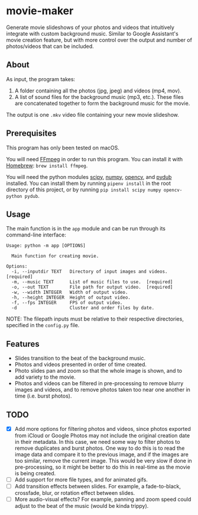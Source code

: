 # movie-maker
Generate movie slideshows of your photos and videos that intuitively integrate with custom background music. Similar to Google Assistant's movie creation feature, but with more control over the output and number of photos/videos that can be included.

## About
As input, the program takes:
1. A folder containing all the photos (jpg, jpeg) and videos (mp4, mov).
2. A list of sound files for the background music (mp3, etc.). These files are concatenated together to form the background music for the movie.

The output is one `.mkv` video file containing your new movie slideshow.

## Prerequisites
This program has only been tested on macOS.

You will need [FFmpeg](https://ffmpeg.org/) in order to run this program. You can install it with [Homebrew](https://brew.sh/): `brew install ffmpeg`.

You will need the python modules [scipy](https://www.scipy.org/install.html), [numpy](https://www.numpy.org/), [opencv](https://pypi.org/project/opencv-python/), and [pydub](https://github.com/jiaaro/pydub#installation) installed. You can install them by running `pipenv install` in the root directory of this project, or by running `pip install scipy numpy opencv-python pydub`.

## Usage
The main function is in the `app` module and can be run through its command-line interface:
```
Usage: python -m app [OPTIONS]

  Main function for creating movie.

Options:
  -i, --inputdir TEXT   Directory of input images and videos.  [required]
  -m, --music TEXT      List of music files to use.  [required]
  -o, --out TEXT        File path for output video.  [required]
  -w, --width INTEGER   Width of output video.
  -h, --height INTEGER  Height of output video.
  -f, --fps INTEGER     FPS of output video.
  -d                    Cluster and order files by date.
```
NOTE: The filepath inputs must be relative to their respective directories, specified in the `config.py` file.

## Features
- Slides transition to the beat of the background music.
- Photos and videos presented in order of time created.
- Photo slides pan and zoom so that the whole image is shown, and to add variety to the movie.
- Photos and videos can be filtered in pre-processing to remove blurry images and videos, and to remove photos taken too near one another in time (i.e. burst photos).

## TODO
- [x] Add more options for filtering photos and videos, since photos exported from iCloud or Google Photos may not include the original creation date in their metadata. In this case, we need some way to filter photos to remove duplicates and burst photos. One way to do this is to read the image data and compare it to the previous image, and if the images are too similar, remove the current image. This would be very slow if done in pre-processing, so it might be better to do this in real-time as the movie is being created.
- [ ] Add support for more file types, and for animated gifs.
- [ ] Add transition effects between slides. For example, a fade-to-black, crossfade, blur, or rotation effect between slides.
- [ ] More audio-visual effects? For example, panning and zoom speed could adjust to the beat of the music (would be kinda trippy).
